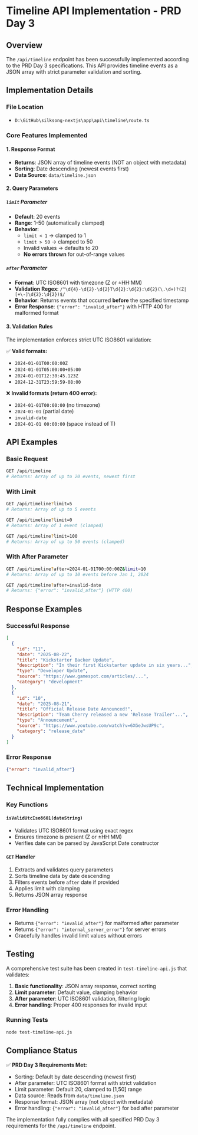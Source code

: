 # Timeline API Implementation - PRD Day 3

## Overview

The `/api/timeline` endpoint has been successfully implemented according to the PRD Day 3 specifications. This API provides timeline events as a JSON array with strict parameter validation and sorting.

## Implementation Details

### File Location
- `D:\GitHub\silksong-nextjs\app\api\timeline\route.ts`

### Core Features Implemented

#### 1. Response Format
- **Returns**: JSON array of timeline events (NOT an object with metadata)
- **Sorting**: Date descending (newest events first)
- **Data Source**: `data/timeline.json`

#### 2. Query Parameters

##### `limit` Parameter
- **Default**: 20 events
- **Range**: 1-50 (automatically clamped)
- **Behavior**: 
  - `limit < 1` → clamped to 1
  - `limit > 50` → clamped to 50
  - Invalid values → defaults to 20
  - **No errors thrown** for out-of-range values

##### `after` Parameter  
- **Format**: UTC ISO8601 with timezone (Z or ±HH:MM)
- **Validation Regex**: `/^\d{4}-\d{2}-\d{2}T\d{2}:\d{2}:\d{2}(\.\d+)?(Z|[+\-]\d{2}:\d{2})$/`
- **Behavior**: Returns events that occurred **before** the specified timestamp
- **Error Response**: `{"error": "invalid_after"}` with HTTP 400 for malformed format

#### 3. Validation Rules

The implementation enforces strict UTC ISO8601 validation:

✅ **Valid formats:**
- `2024-01-01T00:00:00Z`
- `2024-01-01T05:00:00+05:00`
- `2024-01-01T12:30:45.123Z`
- `2024-12-31T23:59:59-08:00`

❌ **Invalid formats (return 400 error):**
- `2024-01-01T00:00:00` (no timezone)
- `2024-01-01` (partial date)
- `invalid-date`
- `2024-01-01 00:00:00` (space instead of T)

## API Examples

### Basic Request
```bash
GET /api/timeline
# Returns: Array of up to 20 events, newest first
```

### With Limit
```bash
GET /api/timeline?limit=5
# Returns: Array of up to 5 events

GET /api/timeline?limit=0
# Returns: Array of 1 event (clamped)

GET /api/timeline?limit=100  
# Returns: Array of up to 50 events (clamped)
```

### With After Parameter
```bash
GET /api/timeline?after=2024-01-01T00:00:00Z&limit=10
# Returns: Array of up to 10 events before Jan 1, 2024

GET /api/timeline?after=invalid-date
# Returns: {"error": "invalid_after"} (HTTP 400)
```

## Response Examples

### Successful Response
```json
[
  {
    "id": "11",
    "date": "2025-08-22", 
    "title": "Kickstarter Backer Update",
    "description": "In their first Kickstarter update in six years...",
    "type": "Developer Update",
    "source": "https://www.gamespot.com/articles/...",
    "category": "development"
  },
  {
    "id": "10",
    "date": "2025-08-21",
    "title": "Official Release Date Announced!",
    "description": "Team Cherry released a new 'Release Trailer'...",
    "type": "Announcement", 
    "source": "https://www.youtube.com/watch?v=6XGeJwsUP9c",
    "category": "release_date"
  }
]
```

### Error Response
```json
{"error": "invalid_after"}
```

## Technical Implementation

### Key Functions

#### `isValidUtcIso8601(dateString)`
- Validates UTC ISO8601 format using exact regex
- Ensures timezone is present (Z or ±HH:MM)
- Verifies date can be parsed by JavaScript Date constructor

#### `GET` Handler
1. Extracts and validates query parameters
2. Sorts timeline data by date descending
3. Filters events before `after` date if provided  
4. Applies limit with clamping
5. Returns JSON array response

### Error Handling
- Returns `{"error": "invalid_after"}` for malformed after parameter
- Returns `{"error": "internal_server_error"}` for server errors
- Gracefully handles invalid limit values without errors

## Testing

A comprehensive test suite has been created in `test-timeline-api.js` that validates:

1. **Basic functionality**: JSON array response, correct sorting
2. **Limit parameter**: Default value, clamping behavior
3. **After parameter**: UTC ISO8601 validation, filtering logic
4. **Error handling**: Proper 400 responses for invalid input

### Running Tests
```bash
node test-timeline-api.js
```

## Compliance Status

✅ **PRD Day 3 Requirements Met:**
- Sorting: Default by date descending (newest first)
- After parameter: UTC ISO8601 format with strict validation
- Limit parameter: Default 20, clamped to [1,50] range  
- Data source: Reads from `data/timeline.json`
- Response format: JSON array (not object with metadata)
- Error handling: `{"error": "invalid_after"}` for bad after parameter

The implementation fully complies with all specified PRD Day 3 requirements for the `/api/timeline` endpoint.
